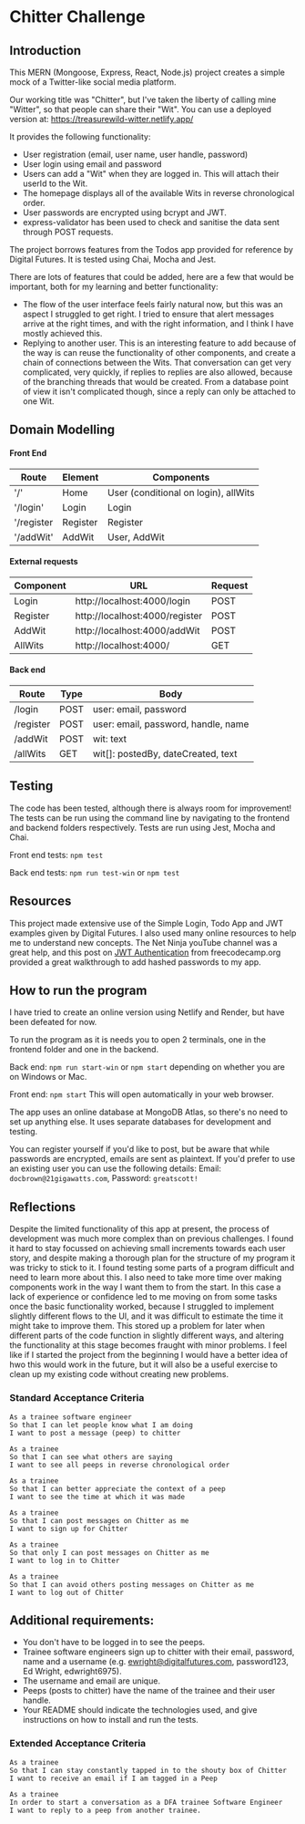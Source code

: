 Chitter Challenge
=================

## Introduction

This MERN (Mongoose, Express, React, Node.js) project creates a simple mock of a Twitter-like social media platform. 

Our working title was "Chitter", but I've taken the liberty of calling mine "Witter", so that people can share their "Wit".
You can use a deployed version at: https://treasurewild-witter.netlify.app/

It provides the following functionality:
* User registration (email, user name, user handle, password)
* User login using email and password
* Users can add a "Wit" when they are logged in. This will attach their userId to the Wit.
* The homepage displays all of the available Wits in reverse chronological order.
* User passwords are encrypted using bcrypt and JWT.
* express-validator has been used to check and sanitise the data sent through POST requests.

The project borrows features from the Todos app provided for reference by Digital Futures. It is tested using Chai, Mocha and Jest.

There are lots of features that could be added, here are a few that would be important, both for my learning and better functionality:
* The flow of the user interface feels fairly natural now, but this was an aspect I struggled to get right. I tried to ensure that alert messages arrive at the right times, and with the right information, and I think I have mostly achieved this.
* Replying to another user. This is an interesting feature to add because of the way is can reuse the functionality of other components, and create a chain of connections between the Wits. That conversation can get very complicated, very quickly, if replies to replies are also allowed, because of the branching threads that would be created. From a database point of view it isn't complicated though, since a reply can only be attached to one Wit.

## Domain Modelling

#### Front End

| Route | Element | Components
|-----|-----|----- 
| '/' | Home | User (conditional on login), allWits 
| '/login' | Login | Login
| '/register | Register | Register
| '/addWit' | AddWit | User, AddWit

#### External requests

| Component | URL | Request
|-----|-----|-----
| Login | http://localhost:4000/login | POST
| Register | http://localhost:4000/register | POST
| AddWit | http://localhost:4000/addWit | POST
| AllWits | http://localhost:4000/ | GET

#### Back end

| Route | Type | Body
|-----|-----|-----
| /login | POST | user: email, password
| /register | POST | user: email, password, handle, name
| /addWit | POST | wit: text
| /allWits | GET | wit[]: postedBy, dateCreated, text



## Testing

The code has been tested, although there is always room for improvement! The tests can be run using the command line by navigating to the frontend and backend folders respectively. Tests are run using Jest, Mocha and Chai.

Front end tests: `npm test`

Back end tests: `npm run test-win` or `npm test`

## Resources

This project made extensive use of the Simple Login, Todo App and JWT examples given by Digital Futures. I also used many online resources to help me to understand new concepts. The Net Ninja youTube channel was a great help, and this post on [JWT Authentication](https://www.freecodecamp.org/news/how-to-build-a-fullstack-authentication-system-with-react-express-mongodb-heroku-and-netlify/) from freecodecamp.org provided a great walkthrough to add hashed passwords to my app.

## How to run the program

I have tried to create an online version using Netlify and Render, but have been defeated for now.

To run the program as it is needs you to open 2 terminals, one in the frontend folder and one in the backend.

Back end: `npm run start-win` or `npm start` depending on whether you are on Windows or Mac.

Front end: `npm start` This will open automatically in your web browser.

The app uses an online database at MongoDB Atlas, so there's no need to set up anything else. It uses separate databases for development and testing.

You can register yourself if you'd like to post, but be aware that while passwords are encrypted, emails are sent as plaintext. If you'd prefer to use an existing user you can use the following details: Email: `docbrown@21gigawatts.com`, Password: `greatscott!`

## Reflections

Despite the limited functionality of this app at present, the process of development was much more complex than on previous challenges. I found it hard to stay focussed on achieving small increments towards each user story, and despite making a thorough plan for the structure of my program it was tricky to stick to it. I found testing some parts of a program difficult and need to learn more about this. I also need to take more time over making components work in the way I want them to from the start. In this case a lack of experience or confidence led to me moving on from some tasks once the basic functionality worked, because I struggled to implement slightly different flows to the UI, and it was difficult to estimate the time it might take to improve them. This stored up a problem for later when different parts of the code function in slightly different ways, and altering the functionality at this stage becomes fraught with minor problems. I feel like if I started the project from the beginning I would have a better idea of hwo this would work in the future, but it will also be a useful exercise to clean up my existing code without creating new problems.


### Standard Acceptance Criteria
```
As a trainee software engineer
So that I can let people know what I am doing  
I want to post a message (peep) to chitter

As a trainee
So that I can see what others are saying  
I want to see all peeps in reverse chronological order

As a trainee
So that I can better appreciate the context of a peep
I want to see the time at which it was made

As a trainee
So that I can post messages on Chitter as me
I want to sign up for Chitter

As a trainee
So that only I can post messages on Chitter as me
I want to log in to Chitter

As a trainee
So that I can avoid others posting messages on Chitter as me
I want to log out of Chitter
```

Additional requirements:
------

* You don't have to be logged in to see the peeps.
* Trainee software engineers sign up to chitter with their email, password, name and a username (e.g. ewright@digitalfutures.com, password123, Ed Wright, edwright6975).
* The username and email are unique.
* Peeps (posts to chitter) have the name of the trainee and their user handle.
* Your README should indicate the technologies used, and give instructions on how to install and run the tests.

### Extended Acceptance Criteria

```
As a trainee
So that I can stay constantly tapped in to the shouty box of Chitter
I want to receive an email if I am tagged in a Peep

As a trainee
In order to start a conversation as a DFA trainee Software Engineer
I want to reply to a peep from another trainee.
```
